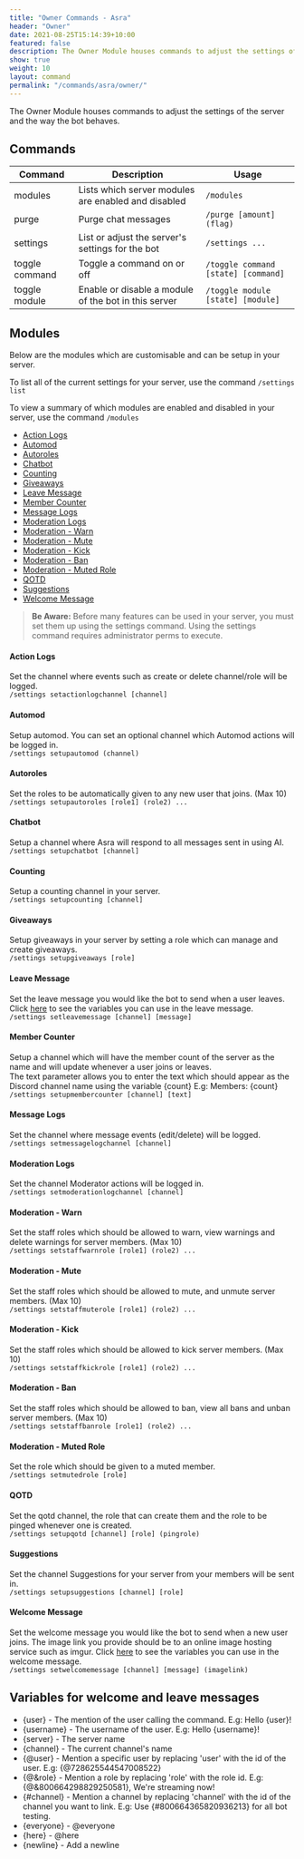 ```yaml
---
title: "Owner Commands - Asra"
header: "Owner"
date: 2021-08-25T15:14:39+10:00
featured: false
description: The Owner Module houses commands to adjust the settings of the server and the way the bot behaves.
show: true
weight: 10
layout: command
permalink: "/commands/asra/owner/"
---
```


The Owner Module houses commands to adjust the settings of the server and the way the bot behaves.


## Commands

| Command              | Description                                                   | Usage                                  |
| -------------------- | ------------------------------------------------------------- | -------------------------------------- |
| modules              | Lists which server modules are enabled and disabled           | `/modules`                             |
| purge                | Purge chat messages                                           | `/purge [amount] (flag)`               |
| settings             | List or adjust the server's settings for the bot              | `/settings ...`                        |
| toggle command       | Toggle a command on or off                                    | `/toggle command [state] [command]`    |
| toggle module        | Enable or disable a module of the bot in this server          | `/toggle module [state] [module]`      |

## Modules

Below are the modules which are customisable and can be setup in your server.

To list all of the current settings for your server, use the command `/settings list`

To view a summary of which modules are enabled and disabled in your server, use the command `/modules`

- [Action Logs](https://asraparadise.github.io/commands/owner/#action-logs)
- [Automod](https://asraparadise.github.io/commands/owner/#automod)
- [Autoroles](https://asraparadise.github.io/commands/owner/#autoroles)
- [Chatbot](https://asraparadise.github.io/commands/owner/#chatbot)
- [Counting](https://asraparadise.github.io/commands/owner/#counting)
- [Giveaways](https://asraparadise.github.io/commands/owner/#giveaways)
- [Leave Message](https://asraparadise.github.io/commands/owner/#leave-message)
- [Member Counter](https://asraparadise.github.io/commands/owner/#member-counter)
- [Message Logs](https://asraparadise.github.io/commands/owner/#message-logs)
- [Moderation Logs](https://asraparadise.github.io/commands/owner/#moderation-logs)
- [Moderation - Warn](https://asraparadise.github.io/commands/owner/#moderation---warn)
- [Moderation - Mute](https://asraparadise.github.io/commands/owner/#moderation---mute)
- [Moderation - Kick](https://asraparadise.github.io/commands/owner/#moderation---kick)
- [Moderation - Ban](https://asraparadise.github.io/commands/owner/#moderation---ban)
- [Moderation - Muted Role](https://asraparadise.github.io/commands/owner/#moderation---muted-role)
- [QOTD](https://asraparadise.github.io/commands/owner/#qotd)
- [Suggestions](https://asraparadise.github.io/commands/owner/#suggestions)
- [Welcome Message](https://asraparadise.github.io/commands/owner/#welcome-message)

> **Be Aware:** Before many features can be used in your server, you must set them up using the settings command. Using the settings command requires administrator perms to execute.

#### Action Logs<br/>
Set the channel where events such as create or delete channel/role will be logged.<br/>
`/settings setactionlogchannel [channel]`

#### Automod<br/>
Setup automod. You can set an optional channel which Automod actions will be logged in.<br/>
`/settings setupautomod (channel)`

#### Autoroles<br/>
Set the roles to be automatically given to any new user that joins. (Max 10)<br/>
`/settings setupautoroles [role1] (role2) ...`

#### Chatbot<br/>
Setup a channel where Asra will respond to all messages sent in using AI.<br/>
`/settings setupchatbot [channel]`

#### Counting<br/>
Setup a counting channel in your server.<br/>
`/settings setupcounting [channel]`

#### Giveaways<br/>
Setup giveaways in your server by setting a role which can manage and create giveaways.<br/>
`/settings setupgiveaways [role]`

#### Leave Message<br/>
Set the leave message you would like the bot to send when a user leaves. Click [here](https://asraparadise.github.io/commands/owner/#variables-for-welcome-and-leave-messages) to see the variables you can use in the leave message.<br/>
`/settings setleavemessage [channel] [message]`

#### Member Counter<br/>
Setup a channel which will have the member count of the server as the name and will update whenever a user joins or leaves.<br/>
The text parameter allows you to enter the text which should appear as the Discord channel name using the variable {count} E.g: Members: {count}
`/settings setupmembercounter [channel] [text]`

#### Message Logs<br/>
Set the channel where message events (edit/delete) will be logged.<br/>
`/settings setmessagelogchannel [channel]`

#### Moderation Logs<br/>
Set the channel Moderator actions will be logged in.<br/>
`/settings setmoderationlogchannel [channel]`

#### Moderation - Warn<br/>
Set the staff roles which should be allowed to warn, view warnings and delete warnings for server members. (Max 10)<br/>
`/settings setstaffwarnrole [role1] (role2) ...`

#### Moderation - Mute<br/>
Set the staff roles which should be allowed to mute, and unmute server members. (Max 10)<br/>
`/settings setstaffmuterole [role1] (role2) ...`

#### Moderation - Kick<br/>
Set the staff roles which should be allowed to kick server members. (Max 10)<br/>
`/settings setstaffkickrole [role1] (role2) ...`

#### Moderation - Ban<br/>
Set the staff roles which should be allowed to ban, view all bans and unban server members. (Max 10)<br/>
`/settings setstaffbanrole [role1] (role2) ...`

#### Moderation - Muted Role<br/>
Set the role which should be given to a muted member.<br/>
`/settings setmutedrole [role]`

#### QOTD<br/>
Set the qotd channel, the role that can create them and the role to be pinged whenever one is created.<br/>
`/settings setupqotd [channel] [role] (pingrole)`

#### Suggestions<br/>
Set the channel Suggestions for your server from your members will be sent in.<br/>
`/settings setupsuggestions [channel] [role]`

#### Welcome Message<br/>
Set the welcome message you would like the bot to send when a new user joins. The image link you provide should be to an online image hosting service such as imgur. Click [here](https://asraparadise.github.io/commands/owner/#variables-for-welcome-and-leave-messages) to see the variables you can use in the welcome message.<br/>
`/settings setwelcomemessage [channel] [message] (imagelink)`


## Variables for welcome and leave messages

- {user} - The mention of the user calling the command. E.g: Hello {user}!
- {username} - The username of the user. E.g: Hello {username}!
- {server} - The server name
- {channel} - The current channel's name
- {@user} - Mention a specific user by replacing 'user' with the id of the user. E.g: {@728625544547008522}
- {@&role} - Mention a role by replacing 'role' with the role id. E.g: {@&800664298829250581}, We're streaming now!
- {#channel} - Mention a channel by replacing 'channel' with the id of the channel you want to link. E.g: Use {#800664365820936213} for all bot testing.
- {everyone} - @everyone
- {here} - @here
- {newline} - Add a newline



